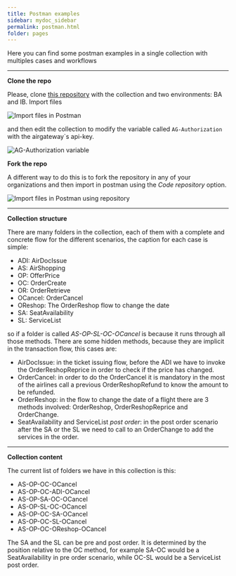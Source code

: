 ```yaml
---
title: Postman examples
sidebar: mydoc_sidebar
permalink: postman.html
folder: pages
---
```


Here you can find some postman examples in a single collection with multiples cases and workflows

---

**Clone the repo**

Please, clone [this repository](https://github.com/AirGateway/postman-json-api) with the collection and two environments: BA and IB. Import files 

![Import files in Postman](../../images/postman-import.png) 

and then edit the collection to modify the variable called `AG-Authorization` with the airgateway`s api-key.

![AG-Authorization variable](../../images/postman-variables.png) 

**Fork the repo**

A different way to do this is to fork the repository in any of your organizations and then import in postman using the _Code repository_ option.

![Import files in Postman using repository](../../images/postman-import-repo.png)

---

**Collection structure**

There are many folders in the collection, each of them with a complete and concrete flow for the different scenarios, the caption for each case is simple:

- ADI: AirDocIssue
- AS: AirShopping
- OP: OfferPrice
- OC: OrderCreate
- OR: OrderRetrieve
- OCancel: OrderCancel
- OReshop: The OrderReshop flow to change the date
- SA: SeatAvailability
- SL: ServiceList

so if a folder is called _AS-OP-SL-OC-OCancel_ is because it runs through all those methods. There are some hidden methods, because they are implicit in the transaction flow, this cases are:

- AirDocIssue: in the ticket issuing flow, before the ADI we have to invoke the OrderReshopReprice in order to check if the price has changed.
- OrderCancel: in order to do the OrderCancel it is mandatory in the most of the airlines call a previous OrderReshopRefund to know the amount to be refunded.
- OrderReshop: in the flow to change the date of a flight there are 3 methods involved: OrderReshop, OrderReshopReprice and OrderChange.
- SeatAvailability and ServiceList *post order*: in the post order scenario after the SA or the SL we need to call to an OrderChange to add the services in the order.

---

**Collection content**

The current list of folders we have in this collection is this:

- AS-OP-OC-OCancel
- AS-OP-OC-ADI-OCancel
- AS-OP-SA-OC-OCancel
- AS-OP-SL-OC-OCancel
- AS-OP-OC-SA-OCancel
- AS-OP-OC-SL-OCancel
- AS-OP-OC-OReshop-OCancel

The SA and the SL can be pre and post order. It is determined by the position relative to the OC method, for example SA-OC would be a SeatAvailability in pre order scenario, while OC-SL would be a ServiceList post order.